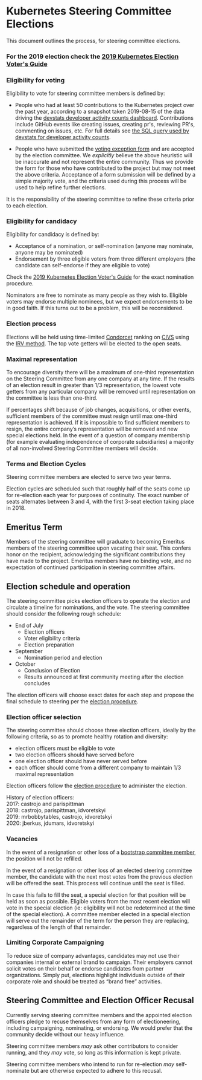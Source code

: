 # Kubernetes Steering Committee Elections

This document outlines the process, for steering committee elections.

### For the 2019 election check the [2019 Kubernetes Election Voter's Guide][voter-guide]

### Eligibility for voting

Eligibility to vote for steering committee members is defined by:

* People who had at least 50 contributions to the Kubernetes project over
  the past year, according to a snapshot taken 2019-08-15 of the data driving
  the [devstats developer activity counts dashboard][devstats-dashboard].
  Contributions include GitHub events like creating issues, creating pr's,
  reviewing PR's, commenting on issues, etc. For full details see
  [the SQL query used by devstats for developer activity counts][devstats-sql].

* People who have submitted the [voting exception form] and are accepted by
  the election committee. We *explicitly* believe the above heuristic will be
  inaccurate and not represent the entire community. Thus we provide the form
  for those who have contributed to the project but may not meet the above
  criteria.  Acceptance of a form submission will be defined by a simple
  majority vote, and the criteria used during this process will be used to
  help refine further elections.

It is the responsibility of the steering committee to refine these criteria
prior to each election.

### Eligibility for candidacy

Eligibility for candidacy is defined by:

* Acceptance of a nomination, or self-nomination (anyone may nominate, anyone
  may be nominated)
* Endorsement by three eligible voters from three different employers (the
  candidate can self-endorse if they are eligible to vote)

Check the [2019 Kubernetes Election Voter's Guide][candidacy] for the exact
nomination procedure. 

Nominators are free to nominate as many people as they wish to. Eligible
voters may endorse multiple nominees, but we expect endorsements to be in
good faith.  If this turns out to be a problem, this will be reconsidered.

### Election process

Elections will be held using time-limited [Condorcet] ranking on [CIVS]
using the [IRV method]. The top vote getters will be elected to the open
seats.

### Maximal representation

To encourage diversity there will be a maximum of one-third representation on
the Steering Committee from any one company at any time. If the results of an
election result in greater than 1/3 representation, the lowest vote getters
from any particular company will be removed until representation on the
committee is less than one-third.

If percentages shift because of job changes, acquisitions, or other events,
sufficient members of the committee must resign until max one-third
representation is achieved. If it is impossible to find sufficient members to
resign, the entire company’s representation will be removed and new special
elections held. In the event of a question of company membership (for example
evaluating independence of corporate subsidiaries) a majority of all
non-involved Steering Committee members will decide.

### Terms and Election Cycles

Steering committee members are elected to serve two year terms.

Election cycles are scheduled such that roughly half of the seats come up for
re-election each year for purposes of continuity.  The exact number of seats
alternates between 3 and 4, with the first 3-seat election taking place in
2018.

## Emeritus Term

Members of the steering committee will graduate to becoming Emeritus members of
the steering committee upon vacating their seat.  This confers honor on the
recipient, acknowledging the significant contributions they have made to the
project. Emeritus members have no binding vote, and no expectation of continued
participation in steering committee affairs.

## Election schedule and operation

The steering committee picks election officers to operate the election and
circulate a timeline for nominations, and the vote. The steering committee
should consider the following rough schedule:

- End of July 
  - Election officers 
  - Voter eligibility criteria
  - Election preparation
- September   
  - Nomination period and election
- October  
  - Conclusion of Election
  - Results announced at first community meeting after the election concludes

The election officers will choose exact dates for each step and propose the
final schedule to steering per the [election procedure].

### Election officer selection

The steering committee should choose three election officers, ideally by the
following criteria, so as to promote healthy rotation and diversity:

- election officers must be eligible to vote
- two election officers should have served before
- one election officer should have never served before
- each officer should come from a different company to maintain 1/3 maximal
  representation

Election officers follow the [election procedure] to administer the election.  

History of election officers:  
2017: castrojo and parispittman  
2018: castrojo, parispittman, idvoretskyi  
2019: mrbobbytables, castrojo, idvoretskyi  
2020: jberkus, jdumars, idvoretskyi    

### Vacancies

In the event of a resignation or other loss of a [bootstrap committee member],
the position will not be refilled.

In the event of a resignation or other loss of an elected steering committee
member, the candidate with the next most votes from the previous election will
be offered the seat.  This process will continue until the seat is filled.

In case this fails to fill the seat, a special election for that position will
be held as soon as possible. Eligible voters from the most recent election
will vote in the special election (ie: eligibility will not be redetermined
at the time of the special election). A committee member elected in a special
election will serve out the remainder of the term for the person they are
replacing, regardless of the length of that remainder.

### Limiting Corporate Campaigning

To reduce size of company advantages, candidates may not use their companies
internal or external brand to campaign.  Their employers cannot solicit votes
on their behalf or endorse candidates from partner organizations.  Simply put,
elections highlight individuals outside of their corporate role and should be
treated as “brand free” activities.

## Steering Committee and Election Officer Recusal

Currently serving steering committee members and the appointed election officers
pledge to recuse themselves from any form of electioneering, including
campaigning, nominating, or endorsing. We would prefer that the community
decide without our heavy influence.

Steering committee members _may_ ask other contributors to consider running,
and they _may_ vote, so long as this information is kept private.

Steering committee members who intend to run for re-election _may_
self-nominate but are otherwise expected to adhere to this recusal.

[Condorcet]: https://en.wikipedia.org/wiki/Condorcet_method
[CIVS]: http://civs.cs.cornell.edu/
[IRV method]: https://en.wikipedia.org/wiki/Instant-runoff_voting

[election procedure]: https://git.k8s.io/community/events/elections/README.md
[voting exception form]: https://www.surveymonkey.com/r/k8s-sc-election-2019

[devstats-sql]: https://github.com/cncf/devstats/blob/master/metrics/shared/project_developer_stats.sql
[devstats-dashboard]: https://k8s.devstats.cncf.io/d/13/developer-activity-counts-by-repository-group?orgId=1&var-period_name=Last%20year&var-metric=contributions&var-repogroup_name=All

[bootstrap committee member]: https://github.com/kubernetes/steering#initial-bootstrap-committee
[voter-guide]: https://github.com/kubernetes/community/tree/master/events/elections/2019
[candidacy]: https://github.com/kubernetes/community/tree/master/events/elections/2019#candidacy-process
